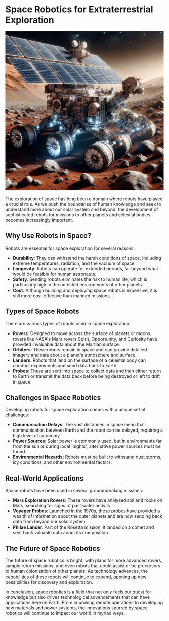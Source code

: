 # Space Robotics for Extraterrestrial Exploration

![Robot exploring Mars](https://raw.githubusercontent.com/Kanakjr/100-days-of-AI-Writing/main/images/Space-Robotics-for-Extraterrestrial-Exploration.png)

The exploration of space has long been a domain where robots have played a crucial role. As we push the boundaries of human knowledge and seek to understand more about our solar system and beyond, the development of sophisticated robots for missions to other planets and celestial bodies becomes increasingly important.

## Why Use Robots in Space?

Robots are essential for space exploration for several reasons:

- **Durability**: They can withstand the harsh conditions of space, including extreme temperatures, radiation, and the vacuum of space.
- **Longevity**: Robots can operate for extended periods, far beyond what would be feasible for human astronauts.
- **Safety**: Sending robots eliminates the risk to human life, which is particularly high in the untested environments of other planets.
- **Cost**: Although building and deploying space robots is expensive, it is still more cost-effective than manned missions.

## Types of Space Robots

There are various types of robots used in space exploration:

- **Rovers**: Designed to move across the surface of planets or moons, rovers like NASA's Mars rovers Spirit, Opportunity, and Curiosity have provided invaluable data about the Martian surface.
- **Orbiters**: These robots remain in space and can provide detailed imagery and data about a planet's atmosphere and surface.
- **Landers**: Robots that land on the surface of a celestial body can conduct experiments and send data back to Earth.
- **Probes**: These are sent into space to collect data and then either return to Earth or transmit the data back before being destroyed or left to drift in space.

## Challenges in Space Robotics

Developing robots for space exploration comes with a unique set of challenges:

- **Communication Delays**: The vast distances in space mean that communication between Earth and the robot can be delayed, requiring a high level of autonomy.
- **Power Sources**: Solar power is commonly used, but in environments far from the sun or during local 'nights', alternative power sources must be found.
- **Environmental Hazards**: Robots must be built to withstand dust storms, icy conditions, and other environmental factors.

## Real-World Applications

Space robots have been used in several groundbreaking missions:

- **Mars Exploration Rovers**: These rovers have analyzed soil and rocks on Mars, searching for signs of past water activity.
- **Voyager Probes**: Launched in the 1970s, these probes have provided a wealth of information about the outer planets and are now sending back data from beyond our solar system.
- **Philae Lander**: Part of the Rosetta mission, it landed on a comet and sent back valuable data about its composition.

## The Future of Space Robotics

The future of space robotics is bright, with plans for more advanced rovers, sample return missions, and even robots that could assist or be precursors to human colonization of other planets. As technology advances, the capabilities of these robots will continue to expand, opening up new possibilities for discovery and exploration.

In conclusion, space robotics is a field that not only fuels our quest for knowledge but also drives technological advancements that can have applications here on Earth. From improving remote operations to developing new materials and power systems, the innovations spurred by space robotics will continue to impact our world in myriad ways.